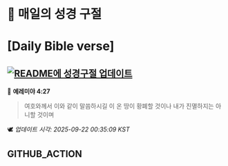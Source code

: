 # 🙏 매일의 성경 구절
# [Daily Bible verse]
## [![README에 성경구절 업데이트](https://github.com/DONGSUKA/first_test/actions/workflows/update-readme-bible.yml/badge.svg)](https://github.com/DONGSUKA/first_test/actions/workflows/update-readme-bible.yml)
<!-- START_BIBLE_VERSE -->
📖 **예레미야 4:27**
> 여호와께서 이와 같이 말씀하시길 이 온 땅이 황폐할 것이나 내가 진멸하지는 아니할 것이며

🕊️ _업데이트 시각: 2025-09-22 00:35:09 KST_
  <!-- END_BIBLE_VERSE -->
## GITHUB_ACTION
